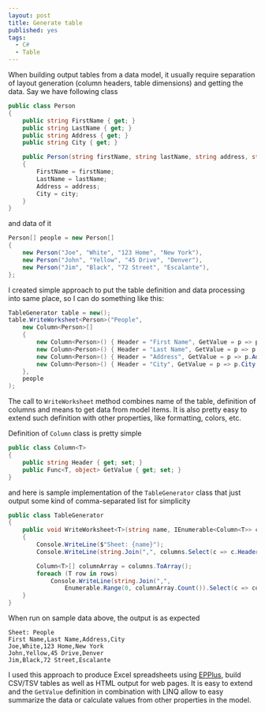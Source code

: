 ```yaml
---
layout: post
title: Generate table
published: yes
tags:
  - C#
  - Table
---
```

When building output tables from a data model, it usually require separation of layout generation (column headers, table dimensions) and getting the data. Say we have following class 

```C#
public class Person
{
    public string FirstName { get; }
    public string LastName { get; }
    public string Address { get; }
    public string City { get; }

    public Person(string firstName, string lastName, string address, string city)
    {
        FirstName = firstName;
        LastName = lastName;
        Address = address;
        City = city;
    }
}
```

and data of it

```C#
Person[] people = new Person[]
{
    new Person("Joe", "White", "123 Home", "New York"),
    new Person("John", "Yellow", "45 Drive", "Denver"),
    new Person("Jim", "Black", "72 Street", "Escalante"),
};
```

I created simple approach to put the table definition and data processing into same place, so I can do something like this:

```C#
TableGenerator table = new();
table.WriteWorksheet<Person>("People",
    new Column<Person>[]
    {
        new Column<Person>() { Header = "First Name", GetValue = p => p.FirstName },
        new Column<Person>() { Header = "Last Name", GetValue = p => p.LastName },
        new Column<Person>() { Header = "Address", GetValue = p => p.Address },
        new Column<Person>() { Header = "City", GetValue = p => p.City },
    },
    people
);
```

The call to `WriteWorksheet` method combines name of the table, definition of columns and means to get data from model items. It is also pretty easy to extend such definition with other properties, like formatting, colors, etc.

Definition of `Column` class is pretty simple

```C#
public class Column<T>
{
    public string Header { get; set; }
    public Func<T, object> GetValue { get; set; }
}
```

and here is sample implementation of the `TableGenerator` class that just output some kind of comma-separated list for simplicity

```C#
public class TableGenerator
{
    public void WriteWorksheet<T>(string name, IEnumerable<Column<T>> columns, IEnumerable<T> rows)
    {
        Console.WriteLine($"Sheet: {name}");
        Console.WriteLine(string.Join(",", columns.Select(c => c.Header)));

        Column<T>[] columnArray = columns.ToArray();
        foreach (T row in rows)
            Console.WriteLine(string.Join(",", 
                Enumerable.Range(0, columnArray.Count()).Select(c => columnArray[c].GetValue(row))));
    }
}
```

When run on sample data above, the output is as expected

```
Sheet: People
First Name,Last Name,Address,City
Joe,White,123 Home,New York
John,Yellow,45 Drive,Denver
Jim,Black,72 Street,Escalante
```

I used this approach to produce Excel spreadsheets using [EPPlus][1], build CSV/TSV tables as well as HTML output for web pages. It is easy to extend and the `GetValue` definition in combination with LINQ allow to easy summarize the data or calculate values from other properties in the model.

[1]: https://www.epplussoftware.com/
